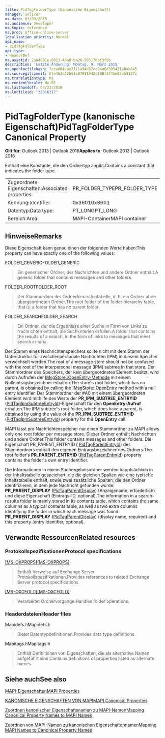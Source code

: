 ```yaml
---
title: PidTagFolderType (kanonische Eigenschaft)
manager: soliver
ms.date: 03/09/2015
ms.audience: Developer
ms.topic: reference
ms.prod: office-online-server
localization_priority: Normal
api_name:
- PidTagFolderType
api_type:
- HeaderDef
ms.assetid: 2ab4681e-0013-4ba0-ba26-50517bbf3f5b
description: 'Letzte Änderung: Montag, 9. März 2015'
ms.openlocfilehash: 7cca884eae2111a94d87cc24a6d30542148ab845
ms.sourcegitcommit: 8fe462c32b91c87911942c188f3445e85a54137c
ms.translationtype: MT
ms.contentlocale: de-DE
ms.lasthandoff: 04/23/2019
ms.locfileid: "32316317"
---
```

# <a name="pidtagfoldertype-canonical-property"></a><span data-ttu-id="28eb4-103">PidTagFolderType (kanonische Eigenschaft)</span><span class="sxs-lookup"><span data-stu-id="28eb4-103">PidTagFolderType Canonical Property</span></span>

  
  
<span data-ttu-id="28eb4-104">**Gilt für**: Outlook 2013 | Outlook 2016</span><span class="sxs-lookup"><span data-stu-id="28eb4-104">**Applies to**: Outlook 2013 | Outlook 2016</span></span> 
  
<span data-ttu-id="28eb4-105">Enthält eine Konstante, die den Ordnertyp angibt.</span><span class="sxs-lookup"><span data-stu-id="28eb4-105">Contains a constant that indicates the folder type.</span></span> 
  
|||
|:-----|:-----|
|<span data-ttu-id="28eb4-106">Zugeordnete Eigenschaften:</span><span class="sxs-lookup"><span data-stu-id="28eb4-106">Associated properties:</span></span>  <br/> |<span data-ttu-id="28eb4-107">PR_FOLDER_TYPE</span><span class="sxs-lookup"><span data-stu-id="28eb4-107">PR_FOLDER_TYPE</span></span>  <br/> |
|<span data-ttu-id="28eb4-108">Kennung:</span><span class="sxs-lookup"><span data-stu-id="28eb4-108">Identifier:</span></span>  <br/> |<span data-ttu-id="28eb4-109">0x3601</span><span class="sxs-lookup"><span data-stu-id="28eb4-109">0x3601</span></span>  <br/> |
|<span data-ttu-id="28eb4-110">Datentyp:</span><span class="sxs-lookup"><span data-stu-id="28eb4-110">Data type:</span></span>  <br/> |<span data-ttu-id="28eb4-111">PT_LONG</span><span class="sxs-lookup"><span data-stu-id="28eb4-111">PT_LONG</span></span>  <br/> |
|<span data-ttu-id="28eb4-112">Bereich:</span><span class="sxs-lookup"><span data-stu-id="28eb4-112">Area:</span></span>  <br/> |<span data-ttu-id="28eb4-113">MAPI-Container</span><span class="sxs-lookup"><span data-stu-id="28eb4-113">MAPI container</span></span>  <br/> |
   
## <a name="remarks"></a><span data-ttu-id="28eb4-114">Hinweise</span><span class="sxs-lookup"><span data-stu-id="28eb4-114">Remarks</span></span>

<span data-ttu-id="28eb4-115">Diese Eigenschaft kann genau einen der folgenden Werte haben:</span><span class="sxs-lookup"><span data-stu-id="28eb4-115">This property can have exactly one of the following values:</span></span>
  
<span data-ttu-id="28eb4-116">FOLDER_GENERIC</span><span class="sxs-lookup"><span data-stu-id="28eb4-116">FOLDER_GENERIC</span></span> 
  
> <span data-ttu-id="28eb4-117">Ein generischer Ordner, der Nachrichten und andere Ordner enthält.</span><span class="sxs-lookup"><span data-stu-id="28eb4-117">A generic folder that contains messages and other folders.</span></span>
    
<span data-ttu-id="28eb4-118">FOLDER_ROOT</span><span class="sxs-lookup"><span data-stu-id="28eb4-118">FOLDER_ROOT</span></span> 
  
> <span data-ttu-id="28eb4-119">Der Stammordner der Ordnerhierarchietabelle, d. h. ein Ordner ohne übergeordneten Ordner.</span><span class="sxs-lookup"><span data-stu-id="28eb4-119">The root folder of the folder hierarchy table, that is, a folder that has no parent folder.</span></span>
    
<span data-ttu-id="28eb4-120">FOLDER_SEARCH</span><span class="sxs-lookup"><span data-stu-id="28eb4-120">FOLDER_SEARCH</span></span> 
  
> <span data-ttu-id="28eb4-121">Ein Ordner, der die Ergebnisse einer Suche in Form von Links zu Nachrichten enthält, die Suchkriterien erfüllen.</span><span class="sxs-lookup"><span data-stu-id="28eb4-121">A folder that contains the results of a search, in the form of links to messages that meet search criteria.</span></span>
    
<span data-ttu-id="28eb4-122">Der Stamm eines Nachrichtenspeichers sollte nicht mit dem Stamm der Unterstruktur für zwischenpersonale Nachrichten (IPM) in diesem Speicher verwechselt werden.</span><span class="sxs-lookup"><span data-stu-id="28eb4-122">The root of a message store should not be confused with the root of the interpersonal message (IPM) subtree in that store.</span></span> <span data-ttu-id="28eb4-123">Der Stammordner des Speichers, der kein übergeordnetes Element besitzt, wird durch Aufrufen der [IMsgStore::OpenEntry-Methode](imsgstore-openentry.md) mit einem Nulleintragsbezeichner erhalten.</span><span class="sxs-lookup"><span data-stu-id="28eb4-123">The store's root folder, which has no parent, is obtained by calling the [IMsgStore::OpenEntry](imsgstore-openentry.md) method with a null entry identifier.</span></span> <span data-ttu-id="28eb4-124">Der Stammordner der #A0 mit einem übergeordneten Element wird mithilfe des Werts der **PR_IPM_SUBTREE_ENTRYID** ([PidTagIpmSubtreeEntryId](pidtagipmsubtreeentryid-canonical-property.md))-Eigenschaft für den **OpenEntry-Aufruf** erhalten.</span><span class="sxs-lookup"><span data-stu-id="28eb4-124">The IPM subtree's root folder, which does have a parent, is obtained by using the value of the **PR_IPM_SUBTREE_ENTRYID** ([PidTagIpmSubtreeEntryId](pidtagipmsubtreeentryid-canonical-property.md)) property for the **OpenEntry** call.</span></span> 
  
<span data-ttu-id="28eb4-125">MAPI lässt pro Nachrichtenspeicher nur einen Stammordner zu.</span><span class="sxs-lookup"><span data-stu-id="28eb4-125">MAPI allows only one root folder per message store.</span></span> <span data-ttu-id="28eb4-126">Dieser Ordner enthält Nachrichten und andere Ordner.</span><span class="sxs-lookup"><span data-stu-id="28eb4-126">This folder contains messages and other folders.</span></span> <span data-ttu-id="28eb4-127">Die Eigenschaft PR_PARENT_ENTRYID **(** [PidTagParentEntryId](pidtagparententryid-canonical-property.md)) des Stammordners enthält den eigenen Eintragsbezeichner des Ordners.</span><span class="sxs-lookup"><span data-stu-id="28eb4-127">The root folder's **PR_PARENT_ENTRYID** ([PidTagParentEntryId](pidtagparententryid-canonical-property.md)) property contains the folder's own entry identifier.</span></span>
  
<span data-ttu-id="28eb4-128">Die Informationen in einem Suchergebnisordner werden hauptsächlich in der Inhaltstabelle gespeichert, die die gleichen Spalten wie eine typische Inhaltstabelle enthält, sowie zwei zusätzliche Spalten, die den Ordner identifizieren, in dem jede Nachricht gefunden wurde: **PR_PARENT_DISPLAY** ([PidTagParentDisplay](pidtagparentdisplay-canonical-property.md)) (Anzeigename, erforderlich) und diese Eigenschaft (Eintrags-ID, optional).</span><span class="sxs-lookup"><span data-stu-id="28eb4-128">The information in a search-results folder is mainly stored in its contents table, which contains the same columns as a typical contents table, as well as two extra columns identifying the folder in which each message was found: **PR_PARENT_DISPLAY** ([PidTagParentDisplay](pidtagparentdisplay-canonical-property.md)) (display name, required) and this property (entry identifier, optional).</span></span>
  
## <a name="related-resources"></a><span data-ttu-id="28eb4-129">Verwandte Ressourcen</span><span class="sxs-lookup"><span data-stu-id="28eb4-129">Related resources</span></span>

### <a name="protocol-specifications"></a><span data-ttu-id="28eb4-130">Protokollspezifikationen</span><span class="sxs-lookup"><span data-stu-id="28eb4-130">Protocol specifications</span></span>

<span data-ttu-id="28eb4-131">[[MS-OXPROPS]](https://msdn.microsoft.com/library/f6ab1613-aefe-447d-a49c-18217230b148%28Office.15%29.aspx)</span><span class="sxs-lookup"><span data-stu-id="28eb4-131">[[MS-OXPROPS]](https://msdn.microsoft.com/library/f6ab1613-aefe-447d-a49c-18217230b148%28Office.15%29.aspx)</span></span>
  
> <span data-ttu-id="28eb4-132">Enthält Verweise auf Exchange Server Protokollspezifikationen.</span><span class="sxs-lookup"><span data-stu-id="28eb4-132">Provides references to related Exchange Server protocol specifications.</span></span>
    
<span data-ttu-id="28eb4-133">[[MS-OXCFOLD]](https://msdn.microsoft.com/library/c0f31b95-c07f-486c-98d9-535ed9705fbf%28Office.15%29.aspx)</span><span class="sxs-lookup"><span data-stu-id="28eb4-133">[[MS-OXCFOLD]](https://msdn.microsoft.com/library/c0f31b95-c07f-486c-98d9-535ed9705fbf%28Office.15%29.aspx)</span></span>
  
> <span data-ttu-id="28eb4-134">Verarbeitet Ordnervorgänge.</span><span class="sxs-lookup"><span data-stu-id="28eb4-134">Handles folder operations.</span></span>
    
### <a name="header-files"></a><span data-ttu-id="28eb4-135">Headerdateien</span><span class="sxs-lookup"><span data-stu-id="28eb4-135">Header files</span></span>

<span data-ttu-id="28eb4-136">Mapidefs.h</span><span class="sxs-lookup"><span data-stu-id="28eb4-136">Mapidefs.h</span></span>
  
> <span data-ttu-id="28eb4-137">Bietet Datentypdefinitionen.</span><span class="sxs-lookup"><span data-stu-id="28eb4-137">Provides data type definitions.</span></span>
    
<span data-ttu-id="28eb4-138">Mapitags.h</span><span class="sxs-lookup"><span data-stu-id="28eb4-138">Mapitags.h</span></span>
  
> <span data-ttu-id="28eb4-139">Enthält Definitionen von Eigenschaften, die als alternative Namen aufgeführt sind.</span><span class="sxs-lookup"><span data-stu-id="28eb4-139">Contains definitions of properties listed as alternate names.</span></span>
    
## <a name="see-also"></a><span data-ttu-id="28eb4-140">Siehe auch</span><span class="sxs-lookup"><span data-stu-id="28eb4-140">See also</span></span>



[<span data-ttu-id="28eb4-141">MAPI-Eigenschaften</span><span class="sxs-lookup"><span data-stu-id="28eb4-141">MAPI Properties</span></span>](mapi-properties.md)
  
[<span data-ttu-id="28eb4-142">KANONISCHE EIGENSCHAFTEN VON MAPI</span><span class="sxs-lookup"><span data-stu-id="28eb4-142">MAPI Canonical Properties</span></span>](mapi-canonical-properties.md)
  
[<span data-ttu-id="28eb4-143">Zuordnen kanonischer Eigenschaftsnamen zu MAPI-Namen</span><span class="sxs-lookup"><span data-stu-id="28eb4-143">Mapping Canonical Property Names to MAPI Names</span></span>](mapping-canonical-property-names-to-mapi-names.md)
  
[<span data-ttu-id="28eb4-144">Zuordnen von MAPI-Namen zu kanonischen Eigenschaftennamen</span><span class="sxs-lookup"><span data-stu-id="28eb4-144">Mapping MAPI Names to Canonical Property Names</span></span>](mapping-mapi-names-to-canonical-property-names.md)

